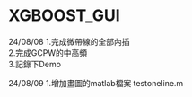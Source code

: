 # XGBOOST_GUI  
24/08/08 1.完成微帶線的全部內插  
         2.完成GCPW的中高頻  
         3.記錄下Demo  
           
24/08/09 1.增加畫圖的matlab檔案 testoneline.m  

